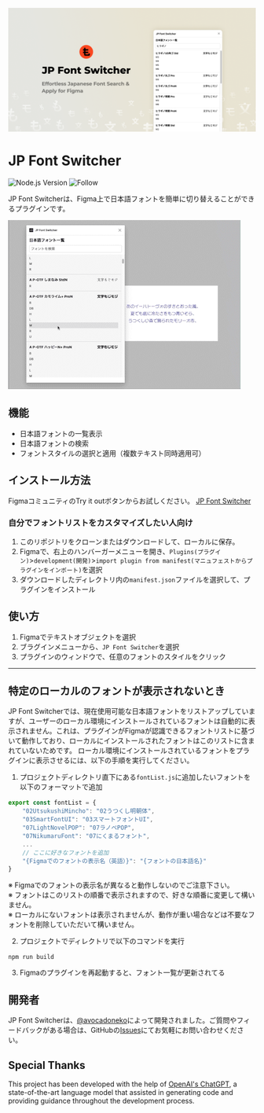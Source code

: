 ![Cover](./assets/Cover.png)


# JP Font Switcher
![Node.js Version](https://img.shields.io/badge/node-%3E%3D12.0.0-brightgreen) ![Follow](https://img.shields.io/twitter/follow/avocadoneko?style=social)

JP Font Switcherは、Figma上で日本語フォントを簡単に切り替えることができるプラグインです。

![JP Font Switcher Demo](./assets/demo.gif)


## 機能

- 日本語フォントの一覧表示
- 日本語フォントの検索
- フォントスタイルの選択と適用（複数テキスト同時適用可）

## インストール方法
FigmaコミュニティのTry it outボタンからお試しください。
[JP Font Switcher](https://www.figma.com/community/plugin/1222407847928087305)


### 自分でフォントリストをカスタマイズしたい人向け
1. このリポジトリをクローンまたはダウンロードして、ローカルに保存。
2. Figmaで、右上のハンバーガーメニューを開き、`Plugins(プラグイン)`>`development(開発)`>`import plugin from manifest(マニュフェストからプラグインをインポート)`を選択
3. ダウンロードしたディレクトリ内の`manifest.json`ファイルを選択して、プラグインをインストール

## 使い方

1. Figmaでテキストオブジェクトを選択
2. ブラグインメニューから、`JP Font Switcher`を選択
3. プラグインのウィンドウで、任意のフォントのスタイルをクリック

---

## 特定のローカルのフォントが表示されないとき
JP Font Switcherでは、現在使用可能な日本語フォントをリストアップしていますが、ユーザーのローカル環境にインストールされているフォントは自動的に表示されません。これは、プラグインがFigmaが認識できるフォントリストに基づいて動作しており、ローカルにインストールされたフォントはこのリストに含まれていないためです。
ローカル環境にインストールされているフォントをプラグインに表示させるには、以下の手順を実行してください。

1. プロジェクトディレクトリ直下にある`fontList.js`に追加したいフォントを以下のフォーマットで追加
```js
export const fontList = {
    "02UtsukushiMincho": "02うつくし明朝体",
    "03SmartFontUI": "03スマートフォントUI",
    "07LightNovelPOP": "07ラノベPOP",
    "07NikumaruFont": "07にくまるフォント",
    ...
    // ここに好きなフォントを追加
    "{Figmaでのフォントの表示名（英語）}": "{フォントの日本語名}"
}
```
※ Figmaでのフォントの表示名が異なると動作しないのでご注意下さい。<br>
※ フォントはこのリストの順番で表示されますので、好きな順番に変更して構いません。<br>
※ ローカルにないフォントは表示されませんが、動作が重い場合などは不要なフォントを削除していただいて構いません。


2. プロジェクトでディレクトリで以下のコマンドを実行
```
npm run build
```

3. Figmaのプラグインを再起動すると、フォント一覧が更新されてる


## 開発者

JP Font Switcherは、[@avocadoneko](https://github.com/avocadoneko)によって開発されました。ご質問やフィードバックがある場合は、GitHubの[Issues](https://github.com/avocadoneko/JPFontSwitcher/issues)にてお気軽にお問い合わせください。

## Special Thanks

This project has been developed with the help of [OpenAI's ChatGPT](https://www.openai.com/products/chatgpt/), a state-of-the-art language model that assisted in generating code and providing guidance throughout the development process.
